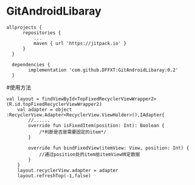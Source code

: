 # GitAndroidLibaray

    allprojects {
		  repositories {
			  ...
			  maven { url 'https://jitpack.io' }
		  }
	  }

	  dependencies {
	        implementation 'com.github.DFFXT:GitAndroidLibaray:0.2'
	  }
    
#使用方法
    
    
    val layout = findViewById<TopFixedRecyclerViewWrapper2>(R.id.topFixedRecyclerViewWrapper2)
        val adapter = object :RecyclerView.Adapter<RecyclerView.ViewHolder>(),IAdapter{
            //......
            override fun isFixedItem(position: Int): Boolean {
                /*判断是否是需要固定的item*/
            }

            override fun bindFixedView(itemView: View, position: Int) {
                //通过position处的item给itemView绑定数据
            }
        }
        layout.recyclerView.adapter = adapter
        layout.refreshTop(-1,false)
